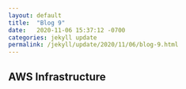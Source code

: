 ```yaml
---
layout: default
title:  "Blog 9"
date:   2020-11-06 15:37:12 -0700
categories: jekyll update
permalink: /jekyll/update/2020/11/06/blog-9.html
---
```


## AWS Infrastructure


